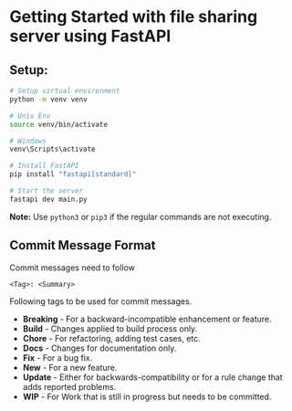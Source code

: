 # Getting Started with file sharing server using FastAPI

## Setup:

```bash
# Setup virtual environment
python -m venv venv

# Unix Env
source venv/bin/activate

# Windows
venv\Scripts\activate

# Install FastAPI
pip install "fastapi[standard]"

# Start the server
fastapi dev main.py
```
**Note:** Use `python3` or `pip3` if the regular commands are not executing.

## Commit Message Format

Commit messages need to follow

```
<Tag>: <Summary>
```

Following tags to be used for commit messages.

- **Breaking** - For a backward-incompatible enhancement or feature.
- **Build** - Changes applied to build process only.
- **Chore** - For refactoring, adding test cases, etc.
- **Docs** - Changes for documentation only.
- **Fix** - For a bug fix.
- **New** - For a new feature.
- **Update** - Either for backwards-compatibility or for a rule change that adds reported problems.
- **WIP** - For Work that is still in progress but needs to be committed.

